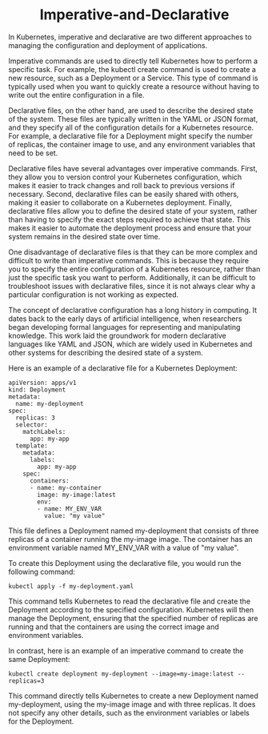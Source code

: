 <div align=center>

# Imperative-and-Declarative

</div>

In Kubernetes, imperative and declarative are two different approaches to managing the configuration and deployment of applications.

Imperative commands are used to directly tell Kubernetes how to perform a specific task. For example, the kubectl create command is used to create a new resource, such as a Deployment or a Service. This type of command is typically used when you want to quickly create a resource without having to write out the entire configuration in a file.

Declarative files, on the other hand, are used to describe the desired state of the system. These files are typically written in the YAML or JSON format, and they specify all of the configuration details for a Kubernetes resource. For example, a declarative file for a Deployment might specify the number of replicas, the container image to use, and any environment variables that need to be set.

Declarative files have several advantages over imperative commands. First, they allow you to version control your Kubernetes configuration, which makes it easier to track changes and roll back to previous versions if necessary. Second, declarative files can be easily shared with others, making it easier to collaborate on a Kubernetes deployment. Finally, declarative files allow you to define the desired state of your system, rather than having to specify the exact steps required to achieve that state. This makes it easier to automate the deployment process and ensure that your system remains in the desired state over time.

One disadvantage of declarative files is that they can be more complex and difficult to write than imperative commands. This is because they require you to specify the entire configuration of a Kubernetes resource, rather than just the specific task you want to perform. Additionally, it can be difficult to troubleshoot issues with declarative files, since it is not always clear why a particular configuration is not working as expected.

The concept of declarative configuration has a long history in computing. It dates back to the early days of artificial intelligence, when researchers began developing formal languages for representing and manipulating knowledge. This work laid the groundwork for modern declarative languages like YAML and JSON, which are widely used in Kubernetes and other systems for describing the desired state of a system.

Here is an example of a declarative file for a Kubernetes Deployment:

```
apiVersion: apps/v1
kind: Deployment
metadata:
  name: my-deployment
spec:
  replicas: 3
  selector:
    matchLabels:
      app: my-app
  template:
    metadata:
      labels:
        app: my-app
    spec:
      containers:
      - name: my-container
        image: my-image:latest
        env:
        - name: MY_ENV_VAR
          value: "my value"
```
This file defines a Deployment named my-deployment that consists of three replicas of a container running the my-image image. The container has an environment variable named MY_ENV_VAR with a value of "my value".

To create this Deployment using the declarative file, you would run the following command:

```
kubectl apply -f my-deployment.yaml
```

This command tells Kubernetes to read the declarative file and create the Deployment according to the specified configuration. Kubernetes will then manage the Deployment, ensuring that the specified number of replicas are running and that the containers are using the correct image and environment variables.

In contrast, here is an example of an imperative command to create the same Deployment:

```
kubectl create deployment my-deployment --image=my-image:latest --replicas=3
```

This command directly tells Kubernetes to create a new Deployment named my-deployment, using the my-image image and with three replicas. It does not specify any other details, such as the environment variables or labels for the Deployment.






